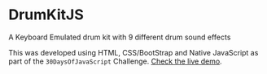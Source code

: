 # DrumKitJS
A Keyboard Emulated drum kit with 9 different drum sound effects

This was developed using HTML, CSS/BootStrap and Native JavaScript as part of the `30DaysOfJavaScript` Challenge.
[Check the live demo](https://ichebbi.github.io/DrumKitJS/).
